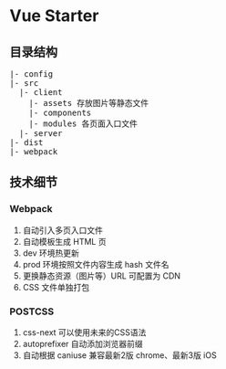 # Vue Starter

## 目录结构

<pre>
|- config
|- src
  |- client
    |- assets 存放图片等静态文件
    |- components
    |- modules 各页面入口文件
  |- server
|- dist
|- webpack
</pre>

## 技术细节

### Webpack

1. 自动引入多页入口文件
2. 自动模板生成 HTML 页
3. dev 环境热更新
4. prod 环境按照文件内容生成 hash 文件名
5. 更换静态资源（图片等）URL 可配置为 CDN
6. CSS 文件单独打包

### POSTCSS

1. css-next 可以使用未来的CSS语法
2. autoprefixer 自动添加浏览器前缀
3. 自动根据 caniuse 兼容最新2版 chrome、最新3版 iOS
